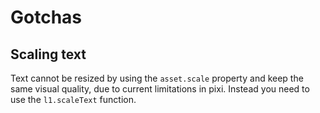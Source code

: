 # Gotchas

## Scaling text

Text cannot be resized by using the `asset.scale` property and keep the same visual quality, due to current limitations in pixi. Instead you need to use the `l1.scaleText` function.